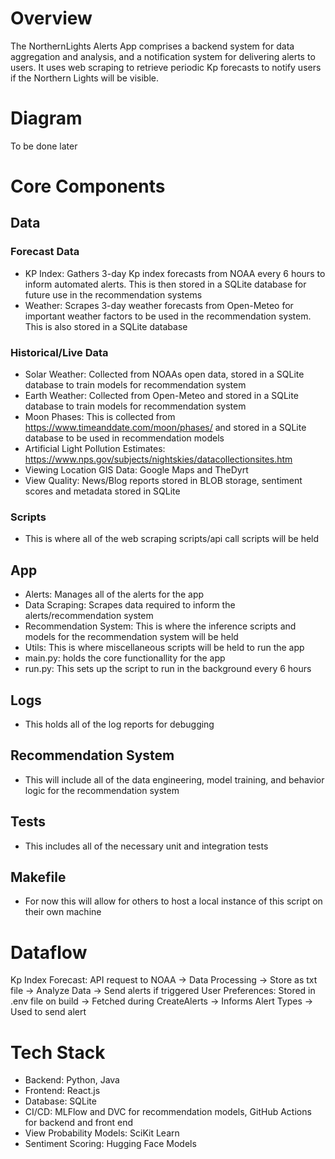 # Overview
The NorthernLights Alerts App comprises a backend system for data aggregation and analysis, and a notification system for delivering alerts to users. It uses web scraping to retrieve periodic Kp forecasts to notify users if the Northern Lights will be visible.

# Diagram
To be done later

# Core Components
## Data
### Forecast Data
- KP Index: Gathers 3-day Kp index forecasts from NOAA every 6 hours to inform automated alerts. This is then stored in a SQLite database for future use in the recommendation systems
- Weather: Scrapes 3-day weather forecasts from Open-Meteo for important weather factors to be used in the recommendation system. This is also stored in a SQLite database
### Historical/Live Data
- Solar Weather: Collected from NOAAs open data, stored in a SQLite database to train models for recommendation system
- Earth Weather: Collected from Open-Meteo and stored in a SQLite database to train models for recommendation system
- Moon Phases: This is collected from https://www.timeanddate.com/moon/phases/ and stored in a SQLite database to be used in recommendation models
- Artificial Light Pollution Estimates: https://www.nps.gov/subjects/nightskies/datacollectionsites.htm
- Viewing Location GIS Data: Google Maps and TheDyrt
- View Quality: News/Blog reports stored in BLOB storage, sentiment scores and metadata stored in SQLite
### Scripts
- This is where all of the web scraping scripts/api call scripts will be held
## App
- Alerts: Manages all of the alerts for the app
- Data Scraping: Scrapes data required to inform the alerts/recommendation system
- Recommendation System: This is where the inference scripts and models for the recommendation system will be held
- Utils: This is where miscellaneous scripts will be held to run the app
- main.py: holds the core functionallity for the app
- run.py: This sets up the script to run in the background every 6 hours
## Logs
- This holds all of the log reports for debugging
## Recommendation System
- This will include all of the data engineering, model training, and behavior logic for the recommendation system
## Tests
- This includes all of the necessary unit and integration tests
## Makefile
- For now this will allow for others to host a local instance of this script on their own machine

# Dataflow
Kp Index Forecast: API request to NOAA -> Data Processing -> Store as txt file -> Analyze Data -> Send alerts if triggered
User Preferences: Stored in .env file on build -> Fetched during CreateAlerts -> Informs Alert Types -> Used to send alert

# Tech Stack
- Backend: Python, Java
- Frontend: React.js
- Database: SQLite
- CI/CD: MLFlow and DVC for recommendation models, GitHub Actions for backend and front end
- View Probability Models: SciKit Learn
- Sentiment Scoring: Hugging Face Models